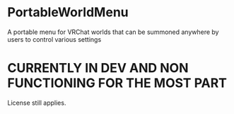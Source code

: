 # PortableWorldMenu
A portable menu for VRChat worlds that can be summoned anywhere by users to control various settings

# CURRENTLY IN DEV AND NON FUNCTIONING FOR THE MOST PART
License still applies.

